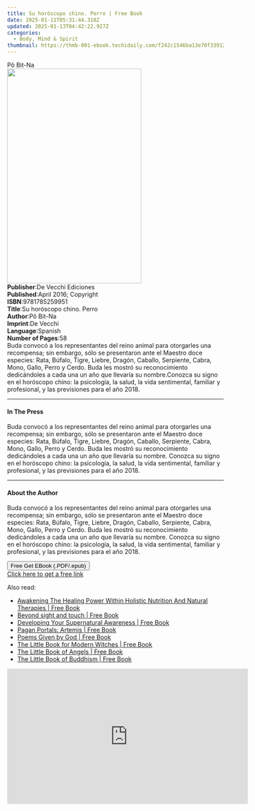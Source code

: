 ```yaml
---
title: Su horóscopo chino. Perro | Free Book
date: 2025-01-11T05:31:44.318Z
updated: 2025-01-13T04:42:22.927Z
categories:
  - Body, Mind & Spirit
thumbnail: https://thmb-001-ebook.techidaily.com/f242c1546ba13e70f33912d75bc40ccb132d96858342b849057ca49246b4ab17.jpg
---
```

<main id="book-container">
  <div class="flex flex-col">
    <div class="book-brief flex-1 py-6 px-4 sm:p-6 md:py-10 md:px-8">
      <!-- brief-->
      <div class="book-brief-main">Pô Bit-Na</div>
    </div>
    <div
      class="book-meta-info flex-1 grid gap-4 col-start-1 col-end-3 row-start-1 sm:mb-6 sm:grid-cols-4 lg:gap-6 lg:col-start-2 lg:row-end-6 lg:row-span-6 lg:mb-0"
    >
      <div
        class="book-meta-info-left place-content-center mt-4 p-4 text-sm leading-6 col-start-2 col-span-2 dark:text-slate-400"
      >
        <img
          class="w-full h-500 object-cover rounded-lg sm:h-255 sm:col-span-2 lg:col-span-full"
          src="https://img-001-ebook.techidaily.com/6854c0b9a211e328d02e5564d584e9859adde3c72e154b874507de32aaf7d409.jpg"
          alt=""
          width="312"
          height="500"
        />
      </div>
      <div
        class="book-meta-info-right mt-2 col-start-1 row-start-2 col-span-3 self-center"
      >
        <!-- meta data  -->
        <div class="flex flex-col px-4 md:px-8">
          <div class="flex-1">
            <strong>Publisher</strong>:<span class="px-2"
              >De Vecchi Ediciones</span
            >
          </div>
          <div class="flex-1">
            <strong>Published</strong>:<span class="px-2"
              >April 2016; Copyright</span
            >
          </div>
          <div class="flex-1">
            <strong>ISBN</strong>:<span class="px-2">9781785259951</span>
          </div>
          <div class="flex-1">
            <strong>Title</strong>:<span class="px-2"
              >Su horóscopo chino. Perro</span
            >
          </div>
          <div class="flex-1">
            <strong>Author</strong>:<span class="px-2">Pô Bit-Na</span>
          </div>
          <div class="flex-1">
            <strong>Imprint</strong>:<span class="px-2">De Vecchi</span>
          </div>
          <div class="flex-1">
            <strong>Language</strong>:<span class="px-2">Spanish</span>
          </div>
          <div class="flex-1">
            <strong>Number of Pages</strong>:<span class="px-2">58</span>
          </div>
        </div>
      </div>
    </div>
    <div class="book-description flex-1 py-6 px-4 sm:p-6 md:py-10 md:px-8">
      <div class="book-description-main">
        <div accordion-content="" id="description">
          Buda convocó a los representantes del reino animal para otorgarles una
          recompensa; sin embargo, sólo se presentaron ante el Maestro doce
          especies: Rata, Búfalo, Tigre, Liebre, Dragón, Caballo, Serpiente,
          Cabra, Mono, Gallo, Perro y Cerdo. Buda les mostró su reconocimiento
          dedicándoles a cada una un año que llevaría su nombre.Conozca su signo
          en el horóscopo chino: la psicología, la salud, la vida sentimental,
          familiar y profesional, y las previsiones para el año 2018.
        </div>
      </div>
    </div>
    <div class="book-excerpts flex-1 py-6 px-4 sm:p-6 md:py-10 md:px-8">
      <!-- excerpts-->
      <div class="book-excerpts-main">
        <hr />
        <h4 class="placeholder placeholder-heading">
          <span>In The Press</span>
        </h4>
        <p>
          Buda convocó a los representantes del reino animal para otorgarles una
          recompensa; sin embargo, sólo se presentaron ante el Maestro doce
          especies: Rata, Búfalo, Tigre, Liebre, Dragón, Caballo, Serpiente,
          Cabra, Mono, Gallo, Perro y Cerdo. Buda les mostró su reconocimiento
          dedicándoles a cada una un año que llevaría su nombre. Conozca su
          signo en el horóscopo chino: la psicología, la salud, la vida
          sentimental, familiar y profesional, y las previsiones para el año
          2018.
        </p>
      </div>
    </div>
    <div class="book-about-author flex-1 py-6 px-4 sm:p-6 md:py-10 md:px-8">
      <!-- about author-->
      <div class="book-main-author-main">
        <hr />
        <h4 class="placeholder placeholder-heading">
          <span>About the Author</span>
        </h4>
        <p>
          Buda convocó a los representantes del reino animal para otorgarles una
          recompensa; sin embargo, sólo se presentaron ante el Maestro doce
          especies: Rata, Búfalo, Tigre, Liebre, Dragón, Caballo, Serpiente,
          Cabra, Mono, Gallo, Perro y Cerdo. Buda les mostró su reconocimiento
          dedicándoles a cada una un año que llevaría su nombre. Conozca su
          signo en el horóscopo chino: la psicología, la salud, la vida
          sentimental, familiar y profesional, y las previsiones para el año
          2018.
        </p>
      </div>
    </div>
    <div class="book-free-get flex-1 py-6 px-4 sm:p-6 md:py-10 md:px-8">
      <button
        id="btn-free-get"
        class="bg-blue-500 hover:bg-blue-700 text-white font-bold py-2 px-4 rounded"
      >
        Free Get EBook (.PDF/.epub)
      </button>
      <div id="countdown-display" class="px-2 text-lg mt-2"></div>
      <a
        id="free-link"
        class="hidden bg-blue-500 hover:bg-blue-700 text-white font-bold py-2 px-4 rounded"
        href="https://www.ebooks.com/en-us/book/2593909/su-hor-scopo-chino-perro/p-bit-na/"
        target="_blank"
        >Click here to get a free link</a
      >
    </div>
    <script>
      let countdownTime = 0;
      let countdownInterval = null;
      document
        .getElementById('btn-free-get')
        .addEventListener('click', startCountdown);
      function startCountdown() {
        countdownTime = new Date().getTime() + 60000 * 3;
        countdownInterval = setInterval(updateCountdown, 1000);
        document.getElementById('btn-free-get').disabled = true;
        document
          .getElementById('btn-free-get')
          .classList.add('bg-gray-500', 'cursor-not-allowed');
      }
      function updateCountdown() {
        let currentTime = new Date().getTime();
        let timeLeft = countdownTime - currentTime;
        let secondsLeft = Math.floor(timeLeft / 1000);
        document.getElementById('countdown-display').innerHTML =
          `Remaining time: ${secondsLeft} seconds.`;
        if (secondsLeft <= 0) {
          clearInterval(countdownInterval);
          document.getElementById('btn-free-get').classList.add('hidden');
          document.getElementById('free-link').classList.remove('hidden');
          document.getElementById('countdown-display').innerHTML = '';
        }
      }
    </script>
  </div>
</main>

<ins class="adsbygoogle"
      style="display:block"
      data-ad-client="ca-pub-7571918770474297"
      data-ad-slot="8358498916"
      data-ad-format="auto"
      data-full-width-responsive="true"></ins>
    

<span class="atpl-alsoreadstyle">Also read:</span>
<div><ul>
<li><a href="https://novels-ebooks.techidaily.com/211219112-9798890611291-awakening-the-healing-power-within-holistic-nutrition-and-natural-therapies/"><u>Awakening The Healing Power Within Holistic Nutrition And Natural Therapies | Free Book</u></a></li>
<li><a href="https://novels-ebooks.techidaily.com/211219457-9781803817743-beyond-sight-and-touch/"><u>Beyond sight and touch | Free Book</u></a></li>
<li><a href="https://novels-ebooks.techidaily.com/211218275-9781803414799-developing-your-supernatural-awareness/"><u>Developing Your Supernatural Awareness | Free Book</u></a></li>
<li><a href="https://novels-ebooks.techidaily.com/211218273-9781803413228-pagan-portals-artemis/"><u>Pagan Portals: Artemis | Free Book</u></a></li>
<li><a href="https://novels-ebooks.techidaily.com/211219130-9798890439598-poems-given-by-god/"><u>Poems Given by God | Free Book</u></a></li>
<li><a href="https://novels-ebooks.techidaily.com/211219563-9781837992348-the-little-book-for-modern-witches/"><u>The Little Book for Modern Witches | Free Book</u></a></li>
<li><a href="https://novels-ebooks.techidaily.com/211219560-9781837991112-the-little-book-of-angels/"><u>The Little Book of Angels | Free Book</u></a></li>
<li><a href="https://novels-ebooks.techidaily.com/211219559-9781837991792-the-little-book-of-buddhism/"><u>The Little Book of Buddhism | Free Book</u></a></li>
</ul></div>

<!-- affiliate ads begin -->
<iframe width="560" height="315" src="https://www.youtube.com/embed/tkpBmccvJ_Q?si=J7ellPL1G1l8Axi_" title="YouTube video player" frameborder="0" allow="accelerometer; autoplay; clipboard-write; encrypted-media; gyroscope; picture-in-picture; web-share" referrerpolicy="strict-origin-when-cross-origin" allowfullscreen></iframe>
<!-- affiliate ads end -->


